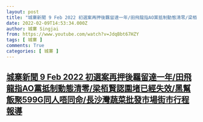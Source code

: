 ```yaml
---
layout: post
title: "城寨新聞 9 Feb 2022 初選案再押後羈留達一年/田飛龍指AO黨抵制動態清零/梁栢賢認圍堵已經失效/黑幫飯聚599G同人唔同命/長沙灣蔬菜批發市場街市行程報導"
date: 2022-02-09T14:53:34.000Z
author: 城寨 Singjai
from: https://www.youtube.com/watch?v=JdqBbt67HZY
tags: [ 城寨 ]
comments: True
categories: [ 城寨 ]
---
```

<!--1644418414000-->
[城寨新聞 9 Feb 2022 初選案再押後羈留達一年/田飛龍指AO黨抵制動態清零/梁栢賢認圍堵已經失效/黑幫飯聚599G同人唔同命/長沙灣蔬菜批發市場街市行程報導](https://www.youtube.com/watch?v=JdqBbt67HZY)
------

<div>

</div>
